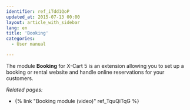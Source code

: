 ```yaml
---
identifier: ref_iTdd1QoP
updated_at: 2015-07-13 00:00
layout: article_with_sidebar
lang: en
title: 'Booking'
categories:
  - User manual

---
```



The module **Booking** for X-Cart 5 is an extension allowing you to set up a booking or rental website and handle online reservations for your customers. 

_Related pages:_

*   {% link "Booking module (video)" ref_TquQiTqG %}